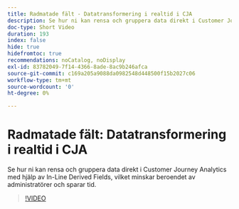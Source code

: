 ```yaml
---
title: Radmatade fält - Datatransformering i realtid i CJA
description: Se hur ni kan rensa och gruppera data direkt i Customer Journey Analytics med hjälp av In-Line Derived Fields, vilket minskar beroendet av administratörer och sparar tid.
doc-type: Short Video
duration: 193
index: false
hide: true
hidefromtoc: true
recommendations: noCatalog, noDisplay
exl-id: 83782049-7f14-4366-8ade-8ac9b246afca
source-git-commit: c169a205a9088da0982548d448500f15b2027c06
workflow-type: tm+mt
source-wordcount: '0'
ht-degree: 0%

---
```


# Radmatade fält: Datatransformering i realtid i CJA

Se hur ni kan rensa och gruppera data direkt i Customer Journey Analytics med hjälp av In-Line Derived Fields, vilket minskar beroendet av administratörer och sparar tid.

<!-- 62_S102_3442449_192_inline-derived-fields-realtime-data-transformation-in-cja -->
>[!VIDEO](https://video.tv.adobe.com/v/3460290/?learn=on&enablevpops=true&captions=swe)
